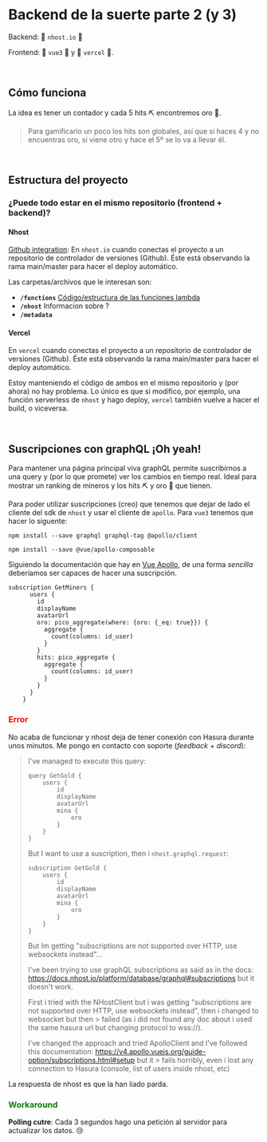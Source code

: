 # Backend de la suerte **parte 2 (y 3)**

Backend: 🐛 `nhost.io` 🐛

Frontend: 🦄 `vue3` 🦄 y 🌈 `vercel` 🌈.

<br>

## Cómo funciona

La idea es tener un contador y cada 5 hits ⛏ encontremos oro 🥇.  
> Para gamificarlo un poco los hits son globales, así que si haces 4 y no encuentras oro, si viene otro y hace el 5º se lo va a llevar él.

<br />

## Estructura del proyecto

### ¿Puede todo estar en el mismo repositorio (frontend + backend)?

#### Nhost

[Github integration](https://docs.nhost.io/platform/nhost/github-integration): En `nhost.io` cuando conectas el proyecto a un repositorio de controlador de versiones (Github).  Éste está observando la rama main/master para hacer el deploy automático.

Las carpetas/archivos que le interesan son:
* **`/functions`**  [Código/estructura de las funciones lambda](https://docs.nhost.io/platform/serverless-functions)
* **`/nhost`** Informacion sobre ?
* **`/metadata`** 

#### Vercel
En `vercel` cuando conectas el proyecto a un repositorio de controlador de versiones (Github). Éste está observando la rama main/master para hacer el deploy automático.

Estoy manteniendo el código de ambos en el mismo repositorio y (por ahora) no hay problema.  Lo único es que si modifico, por ejemplo, una función serverless de `nhost` y hago deploy, `vercel` también vuelve a hacer el build, o viceversa.


<br />

## Suscripciones con graphQL ¡Oh yeah!

Para mantener una página principal viva graphQL permite suscribirnos a una query y (por lo que promete) ver los cambios en tiempo real.  Ideal para mostrar un ranking de mineros y los hits ⛏ y oro 🥇 que tienen.

Para poder utilizar suscripciones (creo) que tenemos que dejar de lado el cliente del sdk de `nhost` y usar el cliente de `apollo`.  Para `vue3` tenemos que hacer lo siguente:

```
npm install --save graphql graphql-tag @apollo/client
```

```
npm install --save @vue/apollo-composable
```

Siguiendo la documentación que hay en [Vue Apollo](https://v4.apollo.vuejs.org/guide/installation.html#compatibility), de una forma *sencilla* deberíamos ser capaces de hacer una suscripción.

```
subscription GetMiners {
      users {
        id
        displayName
        avatarUrl
        oro: pico_aggregate(where: {oro: {_eq: true}}) {
          aggregate {
            count(columns: id_user)
          }
        }
        hits: pico_aggregate {
          aggregate {
            count(columns: id_user)
          }
        }
      }
    }

```

### <span style="color:red">Error</span>

No acaba de funcionar y nhost deja de tener conexión con Hasura durante unos minutos.  Me pongo en contacto con soporte (*feedback* + *discord*):

> I've managed to execute this query:
> 
> ```
> query GetGold {
>     users {
>         id
>         displayName
>         avatarUrl
>         mina {
>             oro
>         }
>     }
> }
> ```
> 
> But I want to use a suscription, then i `nhost.graphql.request`:
> ```
> subscription GetGold {
>     users {
>         id
>         displayName
>         avatarUrl
>         mina {
>             oro
>         }
>     }
> }
> ```
> 
> But Im getting "subscriptions are not supported over HTTP, use websockets instead"...
> 
> I've been trying to use graphQL subscriptions as said as in the docs: https://docs.nhost.io/platform/database/graphql#subscriptions but it doesn't work.
> 
> First i tried with the NHostClient but i was getting "subscriptions are not supported over HTTP, use websockets instead", then i changed to websocket but then > failed (as i did not found any doc about i used the same hasura url but changing protocol to wss://).
> 
> I've changed the approach and tried ApolloClient and I've followed this documentation: https://v4.apollo.vuejs.org/guide-option/subscriptions.html#setup but it > fails horribly, even i lost any connection to Hasura (console, list of users inside nhost, etc)
> 

La respuesta de nhost es que la han liado parda.

### <span style="color:green">Workaround</span>

**Polling cutre**: Cada 3 segundos hago una petición al servidor para actualizar los datos. 😢




